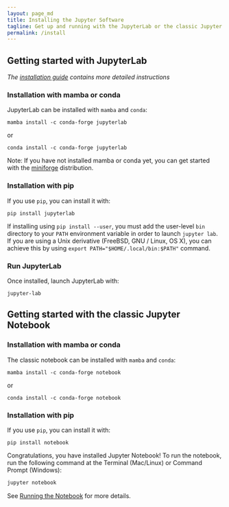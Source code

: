 ```yaml
---
layout: page_md
title: Installing the Jupyter Software
tagline: Get up and running with the JupyterLab or the classic Jupyter Notebook on your computer within minutes!
permalink: /install
---
```


## Getting started with JupyterLab

_The [installation guide](http://jupyterlab.readthedocs.io/en/stable/getting_started/installation.html) contains more detailed instructions_

### Installation with mamba or conda

JupyterLab can be installed with `mamba` and `conda`:

```shell
mamba install -c conda-forge jupyterlab
```

or

```shell
conda install -c conda-forge jupyterlab
```

Note: If you have not installed mamba or conda yet, you can get started with the [miniforge](https://github.com/conda-forge/miniforge#mambaforge) distribution.

### Installation with pip

If you use `pip`, you can install it with:

```shell
pip install jupyterlab
```

If installing using `pip install --user`, you must add the user-level `bin` directory to your `PATH` environment variable in order to launch `jupyter lab`. If you are using a Unix derivative (FreeBSD, GNU / Linux, OS X), you can achieve this by using ``export PATH="$HOME/.local/bin:$PATH"`` command.

### Run JupyterLab

Once installed, launch JupyterLab with:

```shell
jupyter-lab
```

## Getting started with the classic Jupyter Notebook

### Installation with mamba or conda

The classic notebook can be installed with `mamba` and `conda`:

```shell
mamba install -c conda-forge notebook
```

or

```shell
conda install -c conda-forge notebook
```

### Installation with pip

If you use `pip`, you can install it with:

```shell
pip install notebook
```

Congratulations, you have installed Jupyter Notebook! To run the notebook, run the following command at the Terminal (Mac/Linux) or Command Prompt (Windows):

```bash
jupyter notebook
```

See [Running the Notebook](https://jupyter.readthedocs.io/en/latest/running.html#running) for more details.
